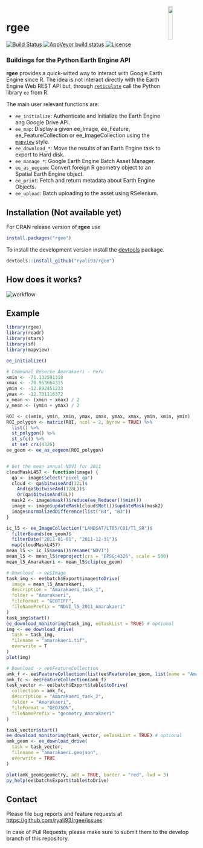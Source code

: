 
<img src="https://raw.githubusercontent.com/ryali93/rgee/master/man/figures/logo.png" align="right" width = 15%/>

# rgee

[![Build
Status](https://travis-ci.org/ryali93/rgee.svg?branch=master)](https://travis-ci.org/ryali93/rgee)
[![AppVeyor build
status](https://ci.appveyor.com/api/projects/status/github/ryali93/rgee?branch=master&svg=true)](https://ci.appveyor.com/project/ryali93/rgee)
[![License](https://img.shields.io/badge/License-Apache%202.0-blue.svg)](https://opensource.org/licenses/Apache-2.0)

### Buildings for the Python Earth Engine API

**rgee** provides a quick-witted way to interact with Google Earth
Engine since R. The idea is not interact directly with the Earth Engine
Web REST API but, through
[`reticulate`](https://rstudio.github.io/reticulate/) call the Python
library `ee` from R.

The main user relevant functions are:

  - `ee_initialize`: Authenticate and Initialize the Earth Engine ang
    Google Drive API.
  - `ee_map`: Display a given ee\_Image, ee\_Feature,
    ee\_FeatureCollection or ee\_ImageCollection using the
    [`mapview`](https://github.com/r-spatial/mapview) style.
  - `ee_download_*`: Move the results of an Earth Engine task to export
    to Hard disk.
  - `ee_manage_*`: Google Earth Engine Batch Asset Manager.
  - `ee_as_eegeom`: Convert foreign R geometry object to an Spatial
    Earth Engine object.
  - `ee_print`: Fetch and return metadata about Earth Engine Objects.
  - `ee_upload`: Batch uploading to the asset using RSelenium.

## Installation (Not available yet)

For CRAN release version of **rgee** use

``` r
install.packages("rgee")
```

To install the development version install the
[devtools](https://cran.r-project.org/package=devtools)
package.

``` r
devtools::install_github("ryali93/rgee")
```

## How does it works?

![workflow](https://raw.githubusercontent.com/ryali93/rgee/master/man/figures/rgee.png)

## Example

``` r
library(rgee)
library(readr)
library(stars)
library(sf)
library(mapview)

ee_initialize()

# Communal Reserve Amarakaeri - Peru
xmin <- -71.132591318
xmax <- -70.953664315
ymin <- -12.892451233
ymax <- -12.731116372
x_mean <- (xmin + xmax) / 2
y_mean <- (ymin + ymax) / 2

ROI <- c(xmin, ymin, xmin, ymax, xmax, ymax, xmax, ymin, xmin, ymin)
ROI_polygon <- matrix(ROI, ncol = 2, byrow = TRUE) %>%
  list() %>%
  st_polygon() %>%
  st_sfc() %>%
  st_set_crs(4326)
ee_geom <- ee_as_eegeom(ROI_polygon)


# Get the mean annual NDVI for 2011
cloudMaskL457 <- function(image) {
  qa <- image$select("pixel_qa")
  cloud <- qa$bitwiseAnd(32L)$
    And(qa$bitwiseAnd(128L))$
    Or(qa$bitwiseAnd(8L))
  mask2 <- image$mask()$reduce(ee_Reducer()$min())
  image <- image$updateMask(cloud$Not())$updateMask(mask2)
  image$normalizedDifference(list("B4", "B3"))
}

ic_l5 <- ee_ImageCollection("LANDSAT/LT05/C01/T1_SR")$
  filterBounds(ee_geom)$
  filterDate("2011-01-01", "2011-12-31")$
  map(cloudMaskL457)
mean_l5 <- ic_l5$mean()$rename("NDVI")
mean_l5 <- mean_l5$reproject(crs = "EPSG:4326", scale = 500)
mean_l5_Amarakaeri <- mean_l5$clip(ee_geom)
```

``` r
# Download -> ee$Image
task_img <- ee$batch$Export$image$toDrive(
  image = mean_l5_Amarakaeri,
  description = "Amarakaeri_task_1",
  folder = "Amarakaeri",
  fileFormat = "GEOTIFF",
  fileNamePrefix = "NDVI_l5_2011_Amarakaeri"
)
task_img$start()
ee_download_monitoring(task_img, eeTaskList = TRUE) # optional
img <- ee_download_drive(
  task = task_img,
  filename = "amarakaeri.tif",
  overwrite = T
)
plot(img)

# Download -> ee$FeatureCollection
amk_f <- ee$FeatureCollection(list(ee$Feature(ee_geom, list(name = "Amarakaeri"))))
amk_fc <- ee$FeatureCollection(amk_f)
task_vector <- ee$batch$Export$table$toDrive(
  collection = amk_fc,
  description = "Amarakaeri_task_2",
  folder = "Amarakaeri",
  fileFormat = "GEOJSON",
  fileNamePrefix = "geometry_Amarakaeri"
)

task_vector$start()
ee_download_monitoring(task_vector, eeTaskList = TRUE) # optional
amk_geom <- ee_download_drive(
  task = task_vector,
  filename = "amarakaeri.geojson",
  overwrite = TRUE
)

plot(amk_geom$geometry, add = TRUE, border = "red", lwd = 3)
py_help(ee$batch$Export$table$toDrive)
```

## Contact

Please file bug reports and feature requests at
<https://github.com/ryali93/rgee/issues>

In case of Pull Requests, please make sure to submit them to the develop
branch of this repository.
